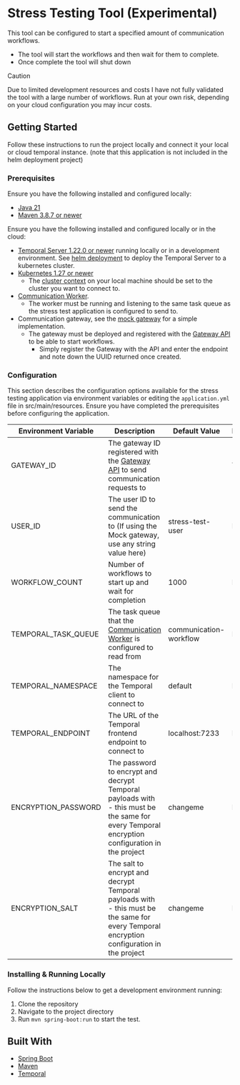 # Stress Testing Tool (Experimental)

This tool can be configured to start a specified amount of communication workflows.
 - The tool will start the workflows and then wait for them to complete.
 - Once complete the tool will shut down 

> [!CAUTION]
> Due to limited development resources and costs I have not fully validated the tool with a large number of workflows. Run at your own risk, depending on your cloud configuration you may incur costs.

## Getting Started

Follow these instructions to run the project locally and connect it your local or cloud temporal instance. (note that this application is not included in the helm deployment project)

### Prerequisites

Ensure you have the following installed and configured locally:

- [Java 21](https://www.oracle.com/java/technologies/downloads/#java21)
- [Maven 3.8.7 or newer](https://maven.apache.org/download.cgi)

Ensure you have the following installed and configured locally or in the cloud:

- [Temporal Server 1.22.0 or newer](https://learn.temporal.io/getting_started/java/dev_environment/) running locally or in a development environment. See [helm deployment](../deployment/helm) to deploy the Temporal Server to a kubernetes cluster.
- [Kubernetes 1.27 or newer](https://kubernetes.io/releases/download/)
     - The [cluster context](https://kubernetes.io/docs/reference/kubectl/generated/kubectl_config/kubectl_config_set-context/) on your local machine should be set to the cluster you want to connect to.
- [Communication Worker](../communication-worker).
  - The worker must be running and listening to the same task queue as the stress test application is configured to send to.
- Communication gateway, see the [mock gateway](../mock-gateway) for a simple implementation.
  - The gateway must be deployed and registered with the [Gateway API](../gateway-api) to be able to start workflows.
    - Simply register the Gateway with the API and enter the endpoint and note down the UUID returned once created.

### Configuration

This section describes the configuration options available for the stress testing application via environment variables or editing the `application.yml` file in src/main/resources.
Ensure you have completed the prerequisites before configuring the application.

| Environment Variable | Description                                                                                                                                   | Default Value          | Required |
|----------------------|-----------------------------------------------------------------------------------------------------------------------------------------------|------------------------|----------|
| GATEWAY_ID           | The gateway ID registered with the [Gateway API](../gateway-api) to send communication requests to                                            |                        | Y        |
| USER_ID              | The user ID to send the communication to (If using the Mock gateway, use any string value here)                                               | stress-test-user       | N        |
| WORKFLOW_COUNT       | Number of workflows to start up and wait for completion                                                                                       | 1000                   | N        |
| TEMPORAL_TASK_QUEUE  | The task queue that the [Communication Worker](../communication-worker) is configured to read from                                            | communication-workflow | N        |
| TEMPORAL_NAMESPACE   | The namespace for the Temporal client to connect to                                                                                           | default                | N        |
| TEMPORAL_ENDPOINT    | The URL of the Temporal frontend endpoint to connect to                                                                                       | localhost:7233         | N        |
| ENCRYPTION_PASSWORD  | The password to encrypt and decrypt Temporal payloads with - this must be the same for every Temporal encryption configuration in the project | changeme               | N        |
| ENCRYPTION_SALT      | The salt to encrypt and decrypt Temporal payloads with - this must be the same for every Temporal encryption configuration in the project     | changeme               | N        |



### Installing & Running Locally

Follow the instructions below to get a development environment running:
1. Clone the repository
2. Navigate to the project directory
3. Run `mvn spring-boot:run` to start the test.


## Built With
- [Spring Boot](https://spring.io/projects/spring-boot)
- [Maven](https://maven.apache.org/)
- [Temporal](https://temporal.io/)
